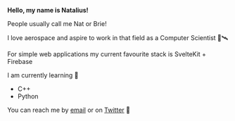 **Hello, my name is Natalius!**  

People usually call me Nat or Brie! 

I love aerospace and aspire to work in that field as a Computer Scientist 📡🛰️ 

For simple web applications my current favourite stack is SvelteKit + Firebase 

I am currently learning 🌱
- C++
- Python

You can reach me by [email](mailto:nat@natalius.cc) or on [Twitter](https://twitter.com/brie_apollo_21) 🧭 
<!--
- 🔭 I’m currently working on ...
- 🌱 I’m currently learning ...
- 👯 I’m looking to collaborate on ...
- 🤔 I’m looking for help with ...
- 💬 Ask me about ...
- 📫 How to reach me: ...
- 😄 Pronouns: ...
- ⚡ Fun fact: ...
-->
